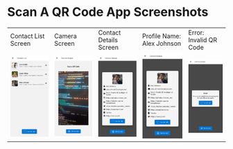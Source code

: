 # Scan A QR Code App Screenshots

<div class="screenshot-table">
  <table>
    <tr>
      <td>Contact List Screen</td>
      <td>Camera Screen</td>
      <td>Contact Details Screen</td>
      <td>Profile Name: Alex Johnson</td>
      <td>Error: Invalid QR Code</td>
    </tr>
    <tr>
      <td><img src="./assets/app_screenshots/contact-list-screen.jpg" alt="Contact List Screen" /></td>
      <td><img src="./assets/app_screenshots/camera-screen.jpg" alt="Camera Screen" /></td>
      <td><img src="./assets/app_screenshots/scanned-qr-code-infomation.jpg" alt="Contact Details Screen" /></td>
      <td><img src="./assets/app_screenshots/scanned-qr-code-infomation.jpg" alt="Profile Name: Alex Johnson" /></td>
      <td><img src="./assets/app_screenshots/invalid-qr-code.jpg" alt="Error: Invalid QR Code" /></td>
    </tr>
  </table>
</div>
